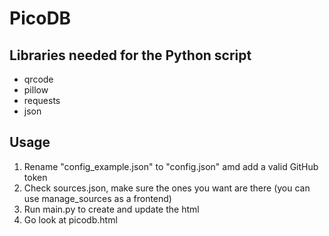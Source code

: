 # PicoDB

## Libraries needed for the Python script
- qrcode
- pillow
- requests
- json

## Usage
1. Rename "config_example.json" to "config.json" amd add a valid GitHub token  
2. Check sources.json, make sure the ones you want are there (you can use manage_sources as a frontend)
3. Run main.py to create and update the html
5. Go look at picodb.html  